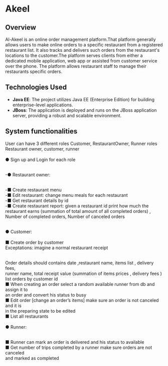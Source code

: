 # Akeel
## Overview
Al-Akeel is an online order management platform.That platform generally allows users to make online orders to a specific restaurant from a registered restaurant list. 
It also tracks and delivers such orders from the restaurant's locations to the customer.The platform serves clients from either a dedicated mobile application, web app or assisted from
customer service over the phone. The platform allows restaurant staff to manage their restaurants
specific orders. 
## Technologies Used

- **Java EE**: The project utilizes Java EE (Enterprise Edition) for building enterprise-level applications.
- **JBoss**: The application is deployed and runs on the JBoss application server, providing a robust and scalable environment.

## System functionalities
  User can have 3 different roles Customer, RestaurantOwner, Runner roles
  Restaurant owner, customer, runner  
  <br>● Sign up and Login for each role
 
  <br>-● Restaurant owner:
  
  <br>  -■ Create restaurant menu
  <br>  -■ Edit restaurant: change menu meals for each restaurant
  <br>  -■ Get restaurant details by id
  <br>  -■ Create restaurant report: given a restaurant id print
  how much the restaurant earns (summation of total amount of all completed
  orders) , Number of completed orders, Number of canceled orders
  
  <br>● Customer:
  <br>
  <br>■ Create order by customer
  <br>Exceptations: imagine a normal restaurant receipt
  
  <br>Order details should contains date ,restaurant name, items list , delivery fees,
  <br>runner name, total receipt value (summation of items prices , delivery fees )
  <br>list orders by customer id
  <br>■ When creating an order select a random available runner from db and assign it to
  <br>an order and convert his status to busy
  <br>■ Edit order [change an order’s items] make sure an order is not canceled and it is
  <br>in the preparing state to be edited
  <br>■ List all restaurants
  <br>
  <br>● Runner:
  
  <br>■ Runner can mark an order is delivered and his status to available
  <br>■ Get number of trips completed by a runner make sure orders are not canceled
  <br>and marked as completed
